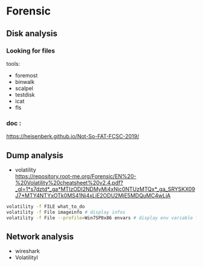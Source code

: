 # Forensic

## Disk analysis

### Looking for files

tools:
- foremost
- binwalk
- scalpel
- testdisk
- icat
- fls

### doc : 
https://heisenberk.github.io/Not-So-FAT-FCSC-2019/


## Dump analysis
- volatility  
https://repository.root-me.org/Forensic/EN%20-%20Volatility%20cheatsheet%20v2.4.pdf?_gl=1*s7dztd*_ga*MTIzODI2NDMyMi4xNjc0NTUzMTQx*_ga_SRYSKX09J7*MTY4NTYxOTk0MS41Ni4xLjE2ODU2MjE5MDQuMC4wLjA

```bash
volatility -f FILE what_to_do
volatility -f File imageinfo # display infos
volatility -f File --profile=Win7SP0x86 envars # display env variable for the given profile
```

## Network analysis
- wireshark
- Volatilityl
